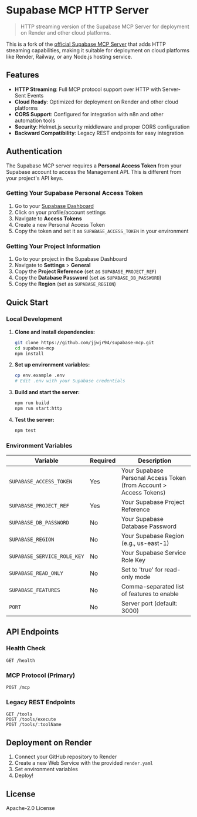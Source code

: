 # Supabase MCP HTTP Server

> HTTP streaming version of the Supabase MCP Server for deployment on Render and other cloud platforms.

This is a fork of the [official Supabase MCP Server](https://github.com/supabase-community/supabase-mcp) that adds HTTP streaming capabilities, making it suitable for deployment on cloud platforms like Render, Railway, or any Node.js hosting service.

## Features

- **HTTP Streaming**: Full MCP protocol support over HTTP with Server-Sent Events
- **Cloud Ready**: Optimized for deployment on Render and other cloud platforms
- **CORS Support**: Configured for integration with n8n and other automation tools
- **Security**: Helmet.js security middleware and proper CORS configuration
- **Backward Compatibility**: Legacy REST endpoints for easy integration

## Authentication

The Supabase MCP server requires a **Personal Access Token** from your Supabase account to access the Management API. This is different from your project's API keys.

### Getting Your Supabase Personal Access Token

1. Go to your [Supabase Dashboard](https://supabase.com/dashboard)
2. Click on your profile/account settings
3. Navigate to **Access Tokens**
4. Create a new Personal Access Token
5. Copy the token and set it as `SUPABASE_ACCESS_TOKEN` in your environment

### Getting Your Project Information

1. Go to your project in the Supabase Dashboard
2. Navigate to **Settings** > **General**
3. Copy the **Project Reference** (set as `SUPABASE_PROJECT_REF`)
4. Copy the **Database Password** (set as `SUPABASE_DB_PASSWORD`)
5. Copy the **Region** (set as `SUPABASE_REGION`)

## Quick Start

### Local Development

1. **Clone and install dependencies:**
   ```bash
   git clone https://github.com/jjwjr94/supabase-mcp.git
   cd supabase-mcp
   npm install
   ```

2. **Set up environment variables:**
   ```bash
   cp env.example .env
   # Edit .env with your Supabase credentials
   ```

3. **Build and start the server:**
   ```bash
   npm run build
   npm run start:http
   ```

4. **Test the server:**
   ```bash
   npm test
   ```

### Environment Variables

| Variable | Required | Description |
|----------|----------|-------------|
| `SUPABASE_ACCESS_TOKEN` | Yes | Your Supabase Personal Access Token (from Account > Access Tokens) |
| `SUPABASE_PROJECT_REF` | Yes | Your Supabase Project Reference |
| `SUPABASE_DB_PASSWORD` | No | Your Supabase Database Password |
| `SUPABASE_REGION` | No | Your Supabase Region (e.g., us-east-1) |
| `SUPABASE_SERVICE_ROLE_KEY` | No | Your Supabase Service Role Key |
| `SUPABASE_READ_ONLY` | No | Set to 'true' for read-only mode |
| `SUPABASE_FEATURES` | No | Comma-separated list of features to enable |
| `PORT` | No | Server port (default: 3000) |

## API Endpoints

### Health Check
```
GET /health
```

### MCP Protocol (Primary)
```
POST /mcp
```

### Legacy REST Endpoints
```
GET /tools
POST /tools/execute
POST /tools/:toolName
```

## Deployment on Render

1. Connect your GitHub repository to Render
2. Create a new Web Service with the provided `render.yaml`
3. Set environment variables
4. Deploy!

## License

Apache-2.0 License
